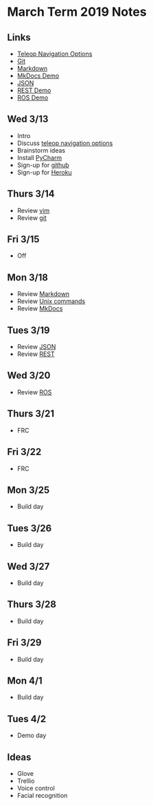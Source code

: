 # March Term 2019 Notes

## Links

* [Teleop Navigation Options](https://github.com/athenian-programming/teleop-navigation)
* [Git](http://www.athenian-robotics.org/git/)
* [Markdown](http://www.athenian-robotics.org/markdown/)
* [MkDocs Demo](http://www.mkdocs-demo.org)
* [JSON](https://beginnersbook.com/2015/04/json-tutorial/)
* [REST Demo](https://github.com/athenian-programming/web-services-demo)
* [ROS Demo](https://github.com/athenian-programming/ros-demos)


## Wed 3/13
* Intro 
* Discuss [teleop navigation options](https://github.com/athenian-programming/teleop-navigation)
* Brainstorm ideas
* Install [PyCharm](https://www.jetbrains.com/pycharm/)
* Sign-up for [github](https://github.com)
* Sign-up for [Heroku](https://heroku.com)

## Thurs 3/14
* Review [vim](http://www.athenian-robotics.org/vim/)
* Review [git](http://www.athenian-robotics.org/git/)

## Fri 3/15
* Off

## Mon 3/18
* Review [Markdown](http://www.athenian-robotics.org/markdown/)
* Review [Unix commands](http://mally.stanford.edu/~sr/computing/basic-unix.html)
* Review [MkDocs](http://www.mkdocs-demo.org)

## Tues 3/19
* Review [JSON](https://beginnersbook.com/2015/04/json-tutorial/)
* Review [REST](https://github.com/athenian-programming/web-services-demo)

## Wed 3/20
* Review [ROS](https://github.com/athenian-programming/ros-demos) 

## Thurs 3/21
* FRC

## Fri 3/22
* FRC

## Mon 3/25
* Build day

## Tues 3/26
* Build day

## Wed 3/27
* Build day

## Thurs 3/28
* Build day

## Fri 3/29
* Build day

## Mon 4/1
* Build day

## Tues 4/2
* Demo day


## Ideas
* Glove
* Trellio
* Voice control
* Facial recognition
